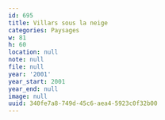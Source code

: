 ```yaml
---
id: 695
title: Villars sous la neige
categories: Paysages
w: 81
h: 60
location: null
note: null
file: null
year: '2001'
year_start: 2001
year_end: null
image: null
uuid: 340fe7a8-749d-45c6-aea4-5923c0f32b00
---
```



